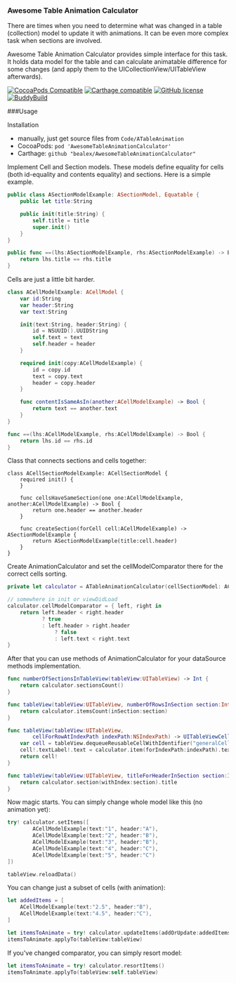 ### Awesome Table Animation Calculator

There are times when you need to determine what was changed in a table (collection) model to update it with animations. It can be even more complex task when sections are involved. 

Awesome Table Animation Calculator provides simple interface for this task. It holds data model for the table and can calculate animatable difference for some changes (and apply them to the UICollectionView/UITableView afterwards).

[![CocoaPods Compatible](https://img.shields.io/cocoapods/v/AwesomeTableAnimationCalculator.svg)](https://img.shields.io/cocoapods/v/AwesomeTableAnimationCalculator.svg)
[![Carthage compatible](https://img.shields.io/badge/Carthage-compatible-4BC51D.svg?style=flat)](https://github.com/Carthage/Carthage)
[![GitHub license](https://img.shields.io/badge/license-MIT-lightgrey.svg)](https://github.com/bealex/AwesomeTableAnimationCalculator/blob/master/LICENSE)
[![BuddyBuild](https://dashboard.buddybuild.com/api/statusImage?appID=5718f40453d186010052486e&branch=master&build=latest)](https://dashboard.buddybuild.com/apps/5718f40453d186010052486e/build/latest)

###Usage

Installation
- manually, just get source files from `Code/ATableAnimation`
- CocoaPods: `pod 'AwesomeTableAnimationCalculator'`
- Carthage: `github "bealex/AwesomeTableAnimationCalculator"`

Implement Cell and Section models. These models define equality for cells (both id-equality and contents equality) and sections. Here is a simple example.

```swift
public class ASectionModelExample: ASectionModel, Equatable {
    public let title:String

    public init(title:String) {
        self.title = title
        super.init()
    }
}

public func ==(lhs:ASectionModelExample, rhs:ASectionModelExample) -> Bool {
    return lhs.title == rhs.title
}
```

Cells are just a little bit harder.

```swift
class ACellModelExample: ACellModel {
    var id:String
    var header:String
    var text:String

    init(text:String, header:String) {
        id = NSUUID().UUIDString
        self.text = text
        self.header = header
    }

    required init(copy:ACellModelExample) {
        id = copy.id
        text = copy.text
        header = copy.header
    }

    func contentIsSameAsIn(another:ACellModelExample) -> Bool {
        return text == another.text
    }
}

func ==(lhs:ACellModelExample, rhs:ACellModelExample) -> Bool {
    return lhs.id == rhs.id
}
```

Class that connects sections and cells together:

```
class ACellSectionModelExample: ACellSectionModel {
    required init() {
    }

    func cellsHaveSameSection(one one:ACellModelExample, another:ACellModelExample) -> Bool {
        return one.header == another.header
    }

    func createSection(forCell cell:ACellModelExample) -> ASectionModelExample {
        return ASectionModelExample(title:cell.header)
    }
}
```

Create AnimationCalculator and set the cellModelComparator there for the correct cells sorting.

```swift
private let calculator = ATableAnimationCalculator(cellSectionModel: ACellSectionModelExample())

// somewhere in init or viewDidLoad
calculator.cellModelComparator = { left, right in
    return left.header < right.header
           ? true
           : left.header > right.header
               ? false
               : left.text < right.text
}
```

After that you can use methods of AnimationCalculator for your dataSource methods implementation.


```swift
func numberOfSectionsInTableView(tableView:UITableView) -> Int {
    return calculator.sectionsCount()
}

func tableView(tableView:UITableView, numberOfRowsInSection section:Int) -> Int {
    return calculator.itemsCount(inSection:section)
}

func tableView(tableView:UITableView, 
        cellForRowAtIndexPath indexPath:NSIndexPath) -> UITableViewCell {
    var cell = tableView.dequeueReusableCellWithIdentifier("generalCell")
    cell!.textLabel!.text = calculator.item(forIndexPath:indexPath).text
    return cell!
}

func tableView(tableView:UITableView, titleForHeaderInSection section:Int) -> ing? {
    return calculator.section(withIndex:section).title
}
```

Now magic starts. You can simply change whole model like this (no animation yet):

```swift
try! calculator.setItems([
        ACellModelExample(text:"1", header:"A"),
        ACellModelExample(text:"2", header:"B"),
        ACellModelExample(text:"3", header:"B"),
        ACellModelExample(text:"4", header:"C"),
        ACellModelExample(text:"5", header:"C")
])

tableView.reloadData()
```

You can change just a subset of cells (with animation):

```swift
let addedItems = [
    ACellModelExample(text:"2.5", header:"B"),
    ACellModelExample(text:"4.5", header:"C"),
]

let itemsToAnimate = try! calculator.updateItems(addOrUpdate:addedItems, delete:
itemsToAnimate.applyTo(tableView:tableView)
```

If you've changed comparator, you can simply resort model:

```swift
let itemsToAnimate = try! calculator.resortItems()
itemsToAnimate.applyTo(tableView:self.tableView)
```